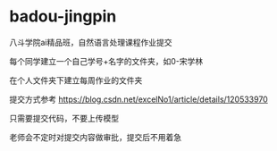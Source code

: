 # badou-jingpin

八斗学院ai精品班，自然语言处理课程作业提交

每个同学建立一个自己学号+名字的文件夹，如0-宋学林

在个人文件夹下建立每周作业的文件夹

提交方式参考 https://blog.csdn.net/excelNo1/article/details/120533970

只需要提交代码，不要上传模型

老师会不定时对提交内容做审批，提交后不用着急
